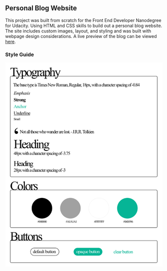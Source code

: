 ## Personal Blog Website

This project was built from scratch for the Front End Developer Nanodegree for Udacity.  Using HTML and CSS skills to build out a personal blog website.  The site includes custom images, layout, and styling and was built with webpage design considerations.  A live preview of the blog can be viewed [here](https://fastalana.github.io/Personal-Blog-Website/).

### Style Guide

![Style Guide](StyleGuide.png)


